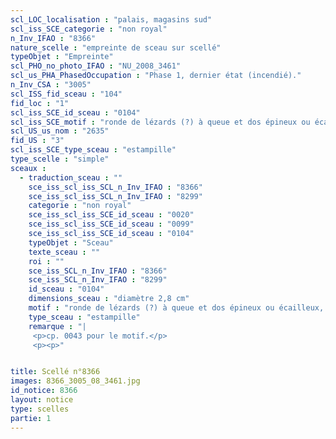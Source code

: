 ```yaml
---
scl_LOC_localisation : "palais, magasins sud"
scl_iss_SCE_categorie : "non royal"
n_Inv_IFAO : "8366"
nature_scelle : "empreinte de sceau sur scellé"
typeObjet : "Empreinte"
scl_PHO_no_photo_IFAO : "NU_2008_3461"
scl_us_PHA_PhasedOccupation : "Phase 1, dernier état (incendié)."
n_Inv_CSA : "3005"
scl_ISS_fid_sceau : "104"
fid_loc : "1"
scl_iss_SCE_id_sceau : "0104"
scl_iss_SCE_motif : "ronde de lézards (?) à queue et dos épineux ou écailleux, …"
scl_US_us_nom : "2635"
fid_US : "3"
scl_iss_SCE_type_sceau : "estampille"
type_scelle : "simple"
sceaux :
  - traduction_sceau : ""
    sce_iss_scl_iss_SCL_n_Inv_IFAO : "8366"
    sce_iss_scl_iss_SCL_n_Inv_IFAO : "8299"
    categorie : "non royal"
    sce_iss_scl_iss_SCE_id_sceau : "0020"
    sce_iss_scl_iss_SCE_id_sceau : "0099"
    sce_iss_scl_iss_SCE_id_sceau : "0104"
    typeObjet : "Sceau"
    texte_sceau : ""
    roi : ""
    sce_iss_SCL_n_Inv_IFAO : "8366"
    sce_iss_SCL_n_Inv_IFAO : "8299"
    id_sceau : "0104"
    dimensions_sceau : "diamètre 2,8 cm"
    motif : "ronde de lézards (?) à queue et dos épineux ou écailleux, …"
    type_sceau : "estampille"
    remarque : "|
     <p>cp. 0043 pour le motif.</p>
     <p><p>"


title: Scellé n°8366
images: 8366_3005_08_3461.jpg
id_notice: 8366
layout: notice
type: scelles
partie: 1
---
```

